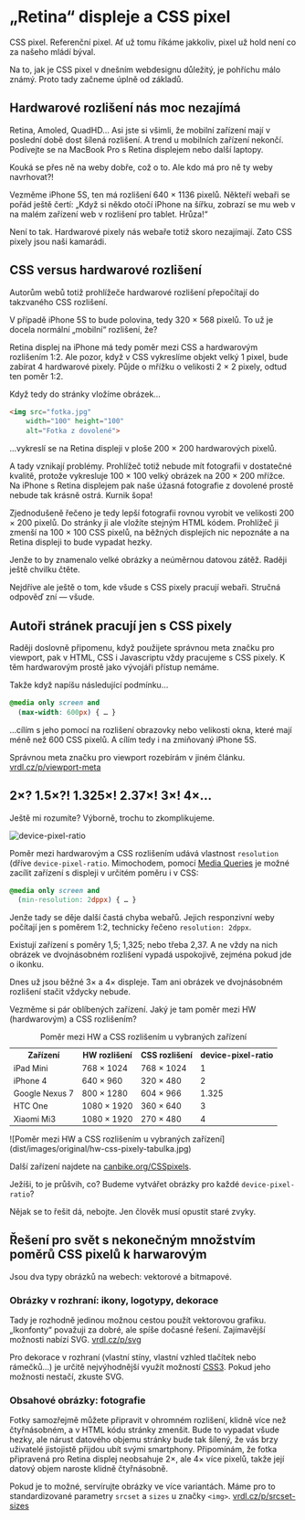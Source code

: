 # „Retina“ displeje a CSS pixel

CSS pixel. Referenční pixel. Ať už tomu říkáme jakkoliv, pixel už hold není co za našeho mládí býval.

Na to, jak je CSS pixel v dnešním webdesignu důležitý, je pohříchu málo známý. Proto tady začneme úplně od základů.

## Hardwarové rozlišení nás moc nezajímá

Retina, Amoled, QuadHD… Asi jste si všimli, že mobilní zařízení mají v poslední době dost šílená rozlišení. A trend u mobilních zařízení nekončí. Podívejte se na MacBook Pro s Retina displejem nebo další laptopy.

Kouká se přes ně na weby dobře, což o to. Ale kdo má pro ně ty weby navrhovat?!

Vezměme iPhone 5S, ten má rozlišení 640 × 1136 pixelů. Někteří webaři se pořád ještě čertí: „Když si někdo otočí iPhone na šířku, zobrazí se mu web v na malém zařízení web v rozlišení pro tablet. Hrůza!“

Není to tak. Hardwarové pixely nás webaře totiž skoro nezajímají. Zato CSS pixely jsou naši kamarádi. 

## CSS versus hardwarové rozlišení

Autorům webů totiž prohlížeče hardwarové rozlišení přepočítají do takzvaného CSS rozlišení.

V případě iPhone 5S to bude polovina, tedy 320 × 568 pixelů. To už je docela normální „mobilní“ rozlišení, že?

Retina displej na iPhone má tedy poměr mezi CSS a hardwarovým rozlišením 1:2. Ale pozor, když v CSS vykreslíme objekt velký 1 pixel, bude zabírat 4 hardwarové pixely. Půjde o mřížku o velikosti 2 × 2 pixely, odtud ten poměr 1:2.

Když tedy do stránky vložíme obrázek…

```html
<img src="fotka.jpg"
    width="100" height="100"
    alt="Fotka z dovolené">
```

…vykreslí se na Retina displeji v ploše 200 × 200 hardwarových pixelů.

A tady vznikají problémy. Prohlížeč totiž nebude mít fotografii v dostatečné kvalitě, protože vykresluje 100 × 100 velký obrázek na 200 × 200 mřížce. Na iPhone s Retina displejem pak naše úžasná fotografie z dovolené prostě nebude tak krásně ostrá. Kurnik šopa!

Zjednodušeně řečeno je tedy lepší fotografii rovnou vyrobit ve velikosti 200 × 200 pixelů. Do stránky ji ale vložíte stejným HTML kódem. Prohlížeč ji zmenší na 100 × 100 CSS pixelů, na běžných displejích nic nepoznáte a na Retina displeji to bude vypadat hezky.

Jenže to by znamenalo velké obrázky a neúměrnou datovou zátěž. Raději ještě chvilku čtěte.

Nejdříve ale ještě o tom, kde všude s CSS pixely pracují webaři. Stručná odpověď zní — všude.

## Autoři stránek pracují jen s CSS pixely

Raději doslovně připomenu, když použijete správnou meta značku pro viewport, pak v HTML, CSS i Javascriptu vždy pracujeme s CSS pixely. K těm hardwarovým prostě jako vývojáři přístup nemáme. 

Takže když napíšu následující podmínku…

```css
@media only screen and 
  (max-width: 600px) { … }
```

…cílím s jeho pomocí na rozlišení obrazovky nebo velikosti okna, které mají méně než 600 CSS pixelů. A cílím tedy i na zmiňovaný iPhone 5S.

Správnou meta značku pro viewport rozebírám v jiném článku. [vrdl.cz/p/viewport-meta](https://www.vzhurudolu.cz/prirucka/viewport-meta)

## 2×? 1.5×?! 1.325×! 2.37×! 3×! 4×…

Ještě mi rozumíte? Výborně, trochu to zkomplikujeme.

![device-pixel-ratio](dist/images/original/device-pixel-ratio.png)

Poměr mezi hardwarovým a CSS rozlišením udává vlastnost `resolution` (dříve `device-pixel-ratio`. Mimochodem, pomocí [Media Queries](css3-media-queries.md) je možné zacílit zařízení s displeji v určitém poměru i v CSS:

```css
@media only screen and 
  (min-resolution: 2dppx) { … }
```

Jenže tady se děje další častá chyba webařů. Jejich responzivní weby počítají jen s poměrem 1:2, technicky řečeno `resolution: 2dppx`.

Existují zařízení s poměry 1,5; 1,325; nebo třeba 2,37. A ne vždy na nich obrázek ve dvojnásobném rozlišení vypadá uspokojivě, zejména pokud jde o ikonku.

Dnes už jsou běžné 3× a 4× displeje. Tam ani obrázek ve dvojnásobném rozlišení stačit vždycky nebude.

Vezměme si pár oblíbených zařízení. Jaký je tam poměr mezi HW (hardwarovým) a CSS rozlišením?

<table class="margin-bottom-xs web-only"><caption>Poměr mezi HW a CSS rozlišením u vybraných zařízení</caption>
<tbody>
<tr>
<th>Zařízení</th>
<th>HW rozlišení</th>
<th>CSS rozlišení</th>
<th>device-pixel-ratio</th>
</tr>
<tr>
<td>iPad Mini</td>
<td>768 × 1024</td>
<td>768 × 1024</td>
<td>1</td>
</tr>
<tr>
<td>iPhone 4</td>
<td>640 × 960</td>
<td>320 × 480</td>
<td>2</td>
</tr>
<tr>
<td>Google Nexus 7</td>
<td>800 × 1280</td>
<td>604 × 966</td>
<td>1.325</td>
</tr>
<tr>
<td>HTC One</td>
<td>1080 × 1920</td>
<td>360 × 640</td>
<td>3</td>
</tr>
<tr>
<td>Xiaomi Mi3</td>
<td>1080 × 1920</td>
<td>270 × 480</td>
<td>4</td>
</tr>
</tbody>
</table>

<p class="ebook-only" markdown="1">
![Poměr mezi HW a CSS rozlišením u vybraných zařízení](dist/images/original/hw-css-pixely-tabulka.jpg)
</p>

Další zařízení najdete na [canbike.org/CSSpixels](http://www.canbike.org/CSSpixels/).

Ježíši, to je průšvih, co? Budeme vytvářet obrázky pro každé `device-pixel-ratio`?

Nějak se to řešit dá, nebojte. Jen člověk musí opustit staré zvyky.

<div class="web-only" markdown="1">

## Řešení pro svět s nekonečným množstvím poměrů CSS pixelů k harwarovým

Jsou dva typy obrázků na webech: vektorové a bitmapové.  

### Obrázky v rozhraní: ikony, logotypy, dekorace

Tady je rozhodně jedinou možnou cestou použít vektorovou grafiku. „Ikonfonty“ považuji za dobré, ale spíše dočasné řešení. Zajímavější možnosti nabízí SVG. [vrdl.cz/p/svg](https://www.vzhurudolu.cz/prirucka/svg) 

Pro dekorace v rozhraní (vlastní stíny, vlastní vzhled tlačítek nebo rámečků…) je určitě nejvýhodnější využít možností [CSS3](css3.md). Pokud jeho možnosti nestačí, zkuste SVG.

### Obsahové obrázky: fotografie

Fotky samozřejmě můžete připravit v ohromném rozlišení, klidně více než čtyřnásobném, a v HTML kódu stránky zmenšit. Bude to vypadat všude hezky, ale nárust datového objemu stránky bude tak šílený, že vás brzy uživatelé jistojistě přijdou ubít svými smartphony. Připomínám, že fotka připravená pro Retina displej neobsahuje 2×, ale 4× více pixelů, takže její datový objem naroste klidně čtyřnásobně.

Pokud je to možné, servírujte obrázky ve více variantách. Máme pro to standardizované parametry `srcset` a `sizes` u značky `<img>`. [vrdl.cz/p/srcset-sizes](https://www.vzhurudolu.cz/prirucka/srcset-sizes)
  
</div>


